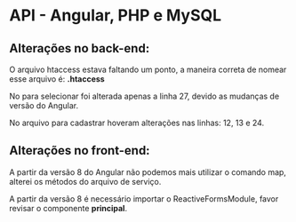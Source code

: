 <h1>API - Angular, PHP e MySQL</h1>

<h2>Alterações no back-end:</h2>
<p>O arquivo htaccess estava faltando um ponto, a maneira correta de nomear esse arquivo é: <b>.htaccess</b></p>
<p>No para selecionar foi alterada apenas a linha 27, devido as mudanças de versão do Angular.</p>
<p>No arquivo para cadastrar hoveram alterações nas linhas: 12, 13 e 24.</p>

<h2>Alterações no front-end:</h2>
<p>A partir da versão 8 do Angular não podemos mais utilizar o comando map, alterei os métodos do arquivo de serviço.</p>
<p>A partir da versão 8 é necessário importar o ReactiveFormsModule, favor revisar o componente <b>principal</b>.</p>

